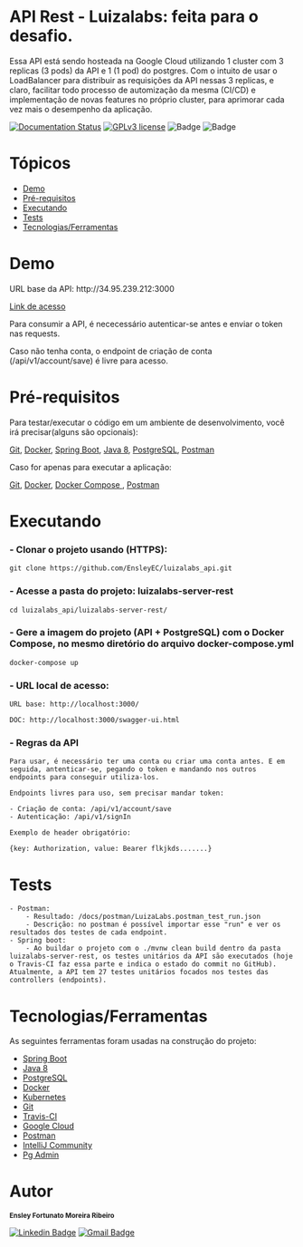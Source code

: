 # API Rest - Luizalabs: feita para o desafio.

Essa API está sendo hosteada na Google Cloud utilizando 1 cluster com 3 replicas (3 pods) da API e 1 (1 pod) do postgres. Com o intuito de usar o LoadBalancer para distribuir as requisições da API nessas 3 replicas, e claro, facilitar todo processo de automização da mesma (CI/CD) e implementação de novas features no próprio cluster, para aprimorar cada vez mais o desempenho da aplicação.

[![Documentation Status](https://readthedocs.org/projects/ansicolortags/badge/?version=latest)](http://34.95.239.212:3000/swagger-ui.html)
[![GPLv3 license](https://img.shields.io/badge/License-GPLv3-blue.svg)](http://perso.crans.org/besson/LICENSE.html)
![Badge](https://img.shields.io/static/v1?label=status&message=working&color=4CC61E)
![Badge](https://travis-ci.org/EnsleyEC/luizalabs_api.svg?branch=master)

# Tópicos

<!--ts-->
   * [Demo](#Demo)
   * [Pré-requisitos](#Pré-requisitos)
   * [Executando](#Executando)
   * [Tests](#Tests)
   * [Tecnologias/Ferramentas](#Tecnologias/Ferramentas)
<!--te-->

# Demo

<p>URL base da API: http://34.95.239.212:3000</p>
<a href="http://34.95.239.212:3000/swagger-ui.html">Link de acesso</a></p>

<p>Para consumir a API, é nececessário autenticar-se antes e enviar o token nas requests.

Caso não tenha conta, o endpoint de criação de conta (/api/v1/account/save) é livre para acesso.</p>

# Pré-requisitos

Para testar/executar o código em um ambiente de desenvolvimento, você irá precisar(alguns são opcionais):

<a href="https://git-scm.com/">Git</a>,
<a href="https://www.docker.com/"> Docker</a>,
<a href="https://spring.io/projects/spring-boot"> Spring Boot</a>,
<a href="https://www.oracle.com/java/technologies/javase/javase-jdk8-downloads.html"> Java 8</a>,
<a href="https://www.postgresql.org/">PostgreSQL</a>,
<a href="https://www.postman.com/">Postman</a>

Caso for apenas para executar a aplicação:

<a href="https://git-scm.com/">Git</a>,
<a href="https://www.docker.com/"> Docker</a>,
<a href="https://docs.docker.com/compose/"> Docker Compose </a>,
<a href="https://www.postman.com/">Postman</a>

# Executando


### - Clonar o projeto usando (HTTPS):

    git clone https://github.com/EnsleyEC/luizalabs_api.git

### - Acesse a pasta do projeto: luizalabs-server-rest

    cd luizalabs_api/luizalabs-server-rest/

### - Gere a imagem do projeto (API + PostgreSQL) com o Docker Compose, no mesmo diretório do arquivo docker-compose.yml

    docker-compose up

### - URL local de acesso:

    URL base: http://localhost:3000/

    DOC: http://localhost:3000/swagger-ui.html

### - Regras da API

    Para usar, é necessário ter uma conta ou criar uma conta antes. E em seguida, antenticar-se, pegando o token e mandando nos outros endpoints para conseguir utiliza-los.

    Endpoints livres para uso, sem precisar mandar token:

    - Criação de conta: /api/v1/account/save
    - Autenticação: /api/v1/signIn

    Exemplo de header obrigatório:

    {key: Authorization, value: Bearer flkjkds.......}

# Tests

    - Postman:
        - Resultado: /docs/postman/LuizaLabs.postman_test_run.json
        - Descrição: no postman é possível importar esse "run" e ver os resultados dos testes de cada endpoint.
    - Spring boot:
        - Ao buildar o projeto com o ./mvnw clean build dentro da pasta luizalabs-server-rest, os testes unitários da API são executados (hoje o Travis-CI faz essa parte e indica o estado do commit no GitHub). Atualmente, a API tem 27 testes unitários focados nos testes das controllers (endpoints).

# Tecnologias/Ferramentas

As seguintes ferramentas foram usadas na construção do projeto:

- [Spring Boot](https://spring.io/projects/spring-boot)
- [Java 8](https://www.oracle.com/java/technologies/javase/javase-jdk8-downloads.html)
- [PostgreSQL](https://www.postgresql.org//)
- [Docker](https://www.docker.com/)
- [Kubernetes](https://kubernetes.io/)
- [Git](https://git-scm.com/)
- [Travis-CI](https://travis-ci.org/)
- [Google Cloud](https://cloud.google.com/)
- [Postman](https://www.postman.com/)
- [IntelliJ Community](https://www.jetbrains.com/idea/)
- [Pg Admin](https://www.pgadmin.org/)

# Autor

<sub><b>Ensley Fortunato Moreira Ribeiro </b></sub></a>

[![Linkedin Badge](https://img.shields.io/badge/-Ensley-blue?style=flat-square&logo=Linkedin&logoColor=white&link=https://www.linkedin.com/in/tgmarinho/)](https://www.linkedin.com/in/ensley-ribeiro-37b293126/) 
[![Gmail Badge](https://img.shields.io/badge/-ensleyfmr@gmail.com-c14438?style=flat-square&logo=Gmail&logoColor=white&link=mailto:ensleyfmr@gmail.com)](mailto:ensleyfmr@gmail.com)